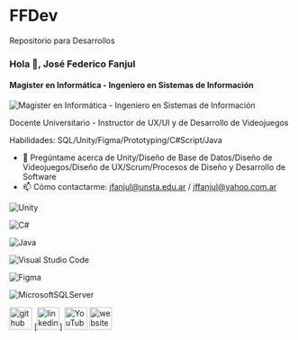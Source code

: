 # FFDev
Repositorio para Desarrollos
 ### Hola 👋, José Federico Fanjul
#### Magister en Informática - Ingeniero en Sistemas de Información
![Magister en Informática - Ingeniero en Sistemas de Información](https://fedefanjuldev.wixsite.com/website)

Docente Universitario  - Instructor de UX/UI y  de Desarrollo de Videojuegos

Habilidades: SQL/Unity/Figma/Prototyping/C#Script/Java

- 💬 Pregúntame acerca de Unity/Diseño de Base de Datos/Diseño de Videojuegos/Diseño de UX/Scrum/Procesos de Diseño y Desarrollo de Software 
- 📫 Cómo contactarme: jfanjul@unsta.edu.ar / jffanjul@yahoo.com.ar 

![Unity](https://img.shields.io/badge/unity-%23000000.svg?style=for-the-badge&logo=unity&logoColor=white)

![C#](https://img.shields.io/badge/c%23-%23239120.svg?style=for-the-badge&logo=csharp&logoColor=white)

![Java](https://img.shields.io/badge/java-%23ED8B00.svg?style=for-the-badge&logo=openjdk&logoColor=white)

![Visual Studio Code](https://img.shields.io/badge/Visual%20Studio%20Code-0078d7.svg?style=for-the-badge&logo=visual-studio-code&logoColor=white)

![Figma](https://img.shields.io/badge/figma-%23F24E1E.svg?style=for-the-badge&logo=figma&logoColor=white)

![MicrosoftSQLServer](https://img.shields.io/badge/Microsoft%20SQL%20Server-CC2927?style=for-the-badge&logo=microsoft%20sql%20server&logoColor=white)

[<img src='https://cdn.jsdelivr.net/npm/simple-icons@3.0.1/icons/github.svg' alt='github' height='40'>](https://github.com/FedericoFanjul)  [<img src='https://cdn.jsdelivr.net/npm/simple-icons@3.0.1/icons/linkedin.svg' alt='linkedin' height='40'>]   [<img src='https://cdn.jsdelivr.net/npm/simple-icons@3.0.1/icons/youtube.svg' alt='YouTube' height='40'>](https://www.youtube.com/channel/@federicofanjul8149)  [<img src='https://cdn.jsdelivr.net/npm/simple-icons@3.0.1/icons/icloud.svg' alt='website' height='40'>](https://fedefanjuldev.wixsite.com/website)  


